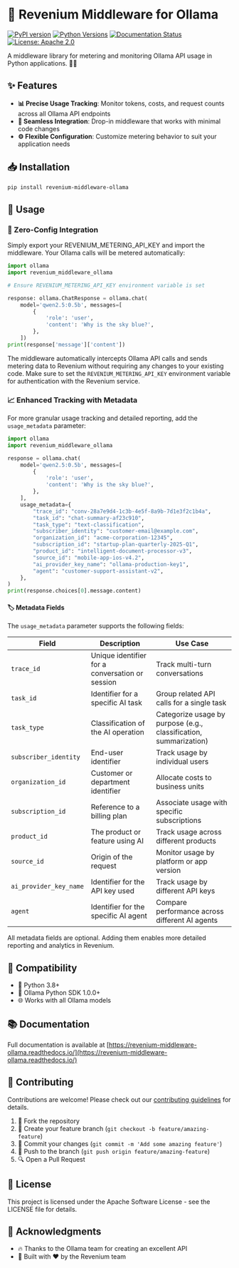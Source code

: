 # 🤖 Revenium Middleware for Ollama

[![PyPI version](https://img.shields.io/pypi/v/revenium-middleware-ollama.svg)](https://pypi.org/project/revenium-middleware-ollama/)
[![Python Versions](https://img.shields.io/pypi/pyversions/revenium-middleware-ollama.svg)](https://pypi.org/project/revenium-middleware-ollama/)
[![Documentation Status](https://readthedocs.org/projects/revenium-middleware-ollama/badge/?version=latest)](https://revenium-middleware-ollama.readthedocs.io/en/latest/?badge=latest)
[![License: Apache 2.0](https://img.shields.io/badge/License-Apache%202.0-blue.svg)](https://www.apache.org/licenses/LICENSE-2.0)

[//]: # ([![Build Status]&#40;https://github.com/revenium/revenium-middleware-ollama/actions/workflows/ci.yml/badge.svg&#41;]&#40;https://github.com/revenium/revenium-middleware-ollama/actions&#41;)

A middleware library for metering and monitoring Ollama API usage in Python applications. 🐍✨

## ✨ Features

- **📊 Precise Usage Tracking**: Monitor tokens, costs, and request counts across all Ollama API endpoints
- **🔌 Seamless Integration**: Drop-in middleware that works with minimal code changes
- **⚙️ Flexible Configuration**: Customize metering behavior to suit your application needs

## 📥 Installation

```bash
pip install revenium-middleware-ollama
```

## 🔧 Usage

### 🔄 Zero-Config Integration

Simply export your REVENIUM_METERING_API_KEY and import the middleware.
Your Ollama calls will be metered automatically:

```python
import ollama
import revenium_middleware_ollama

# Ensure REVENIUM_METERING_API_KEY environment variable is set

response: ollama.ChatResponse = ollama.chat(
    model='qwen2.5:0.5b', messages=[
        {
            'role': 'user',
            'content': 'Why is the sky blue?',
        },
    ])
print(response['message']['content'])
```

The middleware automatically intercepts Ollama API calls and sends metering data to Revenium without requiring any
changes to your existing code. Make sure to set the `REVENIUM_METERING_API_KEY` environment variable for authentication
with the Revenium service.

### 📈 Enhanced Tracking with Metadata

For more granular usage tracking and detailed reporting, add the `usage_metadata` parameter:

```python
import ollama
import revenium_middleware_ollama

response = ollama.chat(
    model='qwen2.5:0.5b', messages=[
        {
            'role': 'user',
            'content': 'Why is the sky blue?',
        },
    ],
    usage_metadata={
        "trace_id": "conv-28a7e9d4-1c3b-4e5f-8a9b-7d1e3f2c1b4a",
        "task_id": "chat-summary-af23c910",
        "task_type": "text-classification",
        "subscriber_identity": "customer-email@example.com",
        "organization_id": "acme-corporation-12345",
        "subscription_id": "startup-plan-quarterly-2025-Q1",
        "product_id": "intelligent-document-processor-v3",
        "source_id": "mobile-app-ios-v4.2",
        "ai_provider_key_name": "ollama-production-key1",
        "agent": "customer-support-assistant-v2",
    },
)
print(response.choices[0].message.content)
```

#### 🏷️ Metadata Fields

The `usage_metadata` parameter supports the following fields:

| Field                  | Description                                     | Use Case                                                          |
|------------------------|-------------------------------------------------|-------------------------------------------------------------------|
| `trace_id`             | Unique identifier for a conversation or session | Track multi-turn conversations                                    |
| `task_id`              | Identifier for a specific AI task               | Group related API calls for a single task                         |
| `task_type`            | Classification of the AI operation              | Categorize usage by purpose (e.g., classification, summarization) |
| `subscriber_identity`  | End-user identifier                             | Track usage by individual users                                   |
| `organization_id`      | Customer or department identifier               | Allocate costs to business units                                  |
| `subscription_id`      | Reference to a billing plan                     | Associate usage with specific subscriptions                       |
| `product_id`           | The product or feature using AI                 | Track usage across different products                             |
| `source_id`            | Origin of the request                           | Monitor usage by platform or app version                          |
| `ai_provider_key_name` | Identifier for the API key used                 | Track usage by different API keys                                 |
| `agent`                | Identifier for the specific AI agent            | Compare performance across different AI agents                    |

All metadata fields are optional. Adding them enables more detailed reporting and analytics in Revenium.

## 🔄 Compatibility

- 🐍 Python 3.8+
- 🤖 Ollama Python SDK 1.0.0+
- 🌐 Works with all Ollama models

## 📚 Documentation

Full documentation is available
at [https://revenium-middleware-ollama.readthedocs.io/](https://revenium-middleware-ollama.readthedocs.io/)

## 👥 Contributing

Contributions are welcome! Please check out our [contributing guidelines](CONTRIBUTING.md) for details.

1. 🍴 Fork the repository
2. 🌿 Create your feature branch (`git checkout -b feature/amazing-feature`)
3. 💾 Commit your changes (`git commit -m 'Add some amazing feature'`)
4. 🚀 Push to the branch (`git push origin feature/amazing-feature`)
5. 🔍 Open a Pull Request

## 📄 License

This project is licensed under the Apache Software License - see the LICENSE file for details.

## 🙏 Acknowledgments

- 🔥 Thanks to the Ollama team for creating an excellent API
- 💖 Built with ❤️ by the Revenium team
